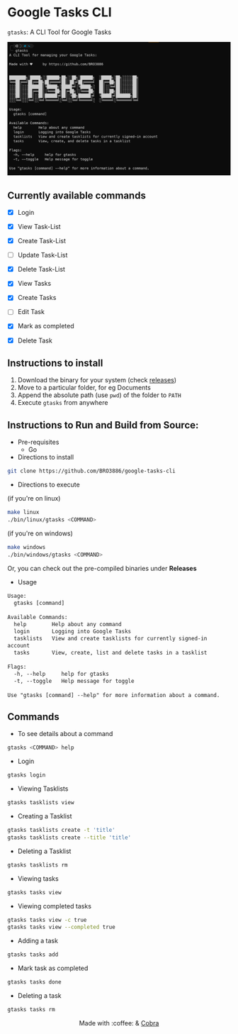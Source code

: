 # Google Tasks CLI

`gtasks`: A CLI Tool for Google Tasks

![gtasks](https://raw.githubusercontent.com/BRO3886/google-tasks-cli/master/.github/gtasks.png?token=AJQCPITXNHRYONWR4WB3RZC7WMHIY)

## Currently available commands

- [x] Login
- [x] View Task-List
- [x] Create Task-List
- [ ] Update Task-List
- [x] Delete Task-List
- [x] View Tasks
- [x] Create Tasks
- [ ] Edit Task
- [x] Mark as completed
- [x] Delete Task


## Instructions to install

1. Download the binary for your system (check [releases](https://github.com/BRO3886/google-tasks-cli/releases))
2. Move to a particular folder, for eg Documents
3. Append the absolute path (use ```pwd```) of the folder to ```PATH```
4. Execute ```gtasks``` from anywhere

## Instructions to Run and Build from Source:
  - Pre-requisites
    - Go
  - Directions to install
  ```bash
  git clone https://github.com/BRO3886/google-tasks-cli
  ```
  - Directions to execute
  
  (if you're on linux)
  
  ```bash
  make linux 
  ./bin/linux/gtasks <COMMAND>
  ```

  (if you're on windows)
  
  ```bash
  make windows
  ./bin/windows/gtasks <COMMAND>
  ```

  Or, you can check out the pre-compiled binaries under **Releases**

  - Usage
```
Usage:
  gtasks [command]

Available Commands:
  help        Help about any command
  login       Logging into Google Tasks
  tasklists   View and create tasklists for currently signed-in account
  tasks       View, create, list and delete tasks in a tasklist

Flags:
  -h, --help     help for gtasks
  -t, --toggle   Help message for toggle

Use "gtasks [command] --help" for more information about a command.
```

## Commands

* To see details about a command
```bash
gtasks <COMMAND> help
```

* Login
```bash
gtasks login
```
* Viewing Tasklists
```bash
gtasks tasklists view
```
* Creating a Tasklist
```bash
gtasks tasklists create -t 'title'
gtasks tasklists create --title 'title'
```
* Deleting a Tasklist
```bash
gtasks tasklists rm
```
* Viewing tasks
```bash
gtasks tasks view
```
* Viewing completed tasks
```bash
gtasks tasks view -c true
gtasks tasks view --completed true
```
* Adding a task
```bash
gtasks tasks add
```
* Mark task as completed
```bash
gtasks tasks done
```
* Deleting a task
```bash
gtasks tasks rm
```

<div align="center">
Made with :coffee: & <a href="https://cobra.dev">Cobra</a>
</div>
